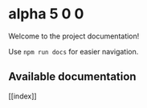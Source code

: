 # alpha 5 0 0

Welcome to the project documentation!

Use `npm run docs` for easier navigation.

## Available documentation

[[index]]
